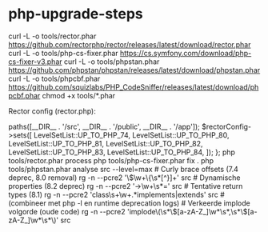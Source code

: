 # php-upgrade-steps

curl -L -o tools/rector.phar https://github.com/rectorphp/rector/releases/latest/download/rector.phar
curl -L -o tools/php-cs-fixer.phar https://cs.symfony.com/download/php-cs-fixer-v3.phar
curl -L -o tools/phpstan.phar https://github.com/phpstan/phpstan/releases/latest/download/phpstan.phar
curl -L -o tools/phpcbf.phar https://github.com/squizlabs/PHP_CodeSniffer/releases/latest/download/phpcbf.phar
chmod +x tools/*.phar

Rector config (rector.php):

<?php
declare(strict_types=1);

use Rector\Config\RectorConfig;
use Rector\Set\ValueObject\LevelSetList;

return static function (RectorConfig $rectorConfig): void {
    $rectorConfig->paths([__DIR__ . '/src', __DIR__ . '/public', __DIR__ . '/app']);
    $rectorConfig->sets([
        LevelSetList::UP_TO_PHP_74,
        LevelSetList::UP_TO_PHP_80,
        LevelSetList::UP_TO_PHP_81,
        LevelSetList::UP_TO_PHP_82,
        LevelSetList::UP_TO_PHP_83,
        LevelSetList::UP_TO_PHP_84,
    ]);
};


php tools/rector.phar process
php tools/php-cs-fixer.phar fix .
php tools/phpstan.phar analyse src --level=max


# Curly brace offsets (7.4 deprec, 8.0 removal)
rg -n --pcre2 '\$\w+\{\s*[^}]+' src

# Dynamische properties (8.2 deprec)
rg -n --pcre2 '->\w+\s*=' src

# Tentative return types (8.1)
rg -n --pcre2 'class\s+\w+.*implements|extends' src
# (combineer met php -l en runtime deprecation logs)

# Verkeerde implode volgorde (oude code)
rg -n --pcre2 'implode\(\s*\$[a-zA-Z_]\w*\s*,\s*\$[a-zA-Z_]\w*\s*\)' src






